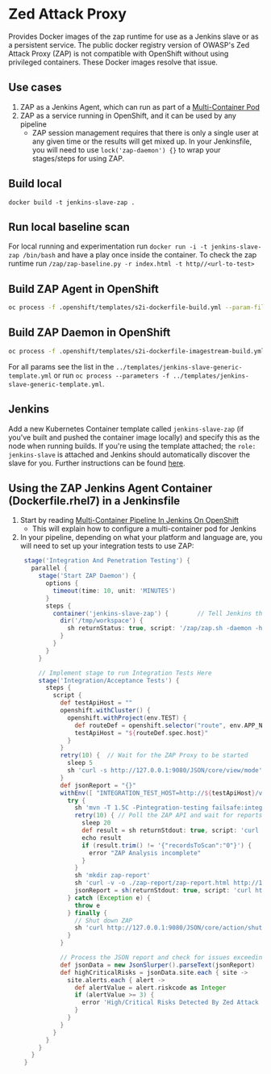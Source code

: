 # Zed Attack Proxy

Provides Docker images of the zap runtime for use as a Jenkins slave or as a persistent service. The public docker registry version of OWASP's Zed Attack Proxy (ZAP) is not compatible with OpenShift without using privileged containers. These Docker images resolve that issue.

## Use cases

1. ZAP as a Jenkins Agent, which can run as part of a [Multi-Container Pod](Multi-Container_Pipeline_In_Jenkins_On_OpenShift.md)
2. ZAP as a service running in OpenShift, and it can be used by any pipeline
   - ZAP session management requires that there is only a single user at any given time or the results will get mixed up. In your Jenkinsfile, you will need to use `lock('zap-daemon') {}` to wrap your stages/steps for using ZAP.

## Build local

`docker build -t jenkins-slave-zap .`

## Run local baseline scan

For local running and experimentation run `docker run -i -t jenkins-slave-zap /bin/bash` and have a play once inside the container. To check the zap runtime run `/zap/zap-baseline.py -r index.html -t http//<url-to-test>`

## Build ZAP Agent in OpenShift

```bash
oc process -f .openshift/templates/s2i-dockerfile-build.yml --param-file=.openshift/params/rhel7-agent | oc apply -f -
```

## Build ZAP Daemon in OpenShift

```bash
oc process -f .openshift/templates/s2i-dockerfile-imagestream-build.yml --param-file=.openshift/params/rhel7-daemon | oc apply -f -
```

For all params see the list in the `../templates/jenkins-slave-generic-template.yml` or run `oc process --parameters -f ../templates/jenkins-slave-generic-template.yml`.

## Jenkins

Add a new Kubernetes Container template called `jenkins-slave-zap` (if you've built and pushed the container image locally) and specify this as the node when running builds. If you're using the template attached; the `role: jenkins-slave` is attached and Jenkins should automatically discover the slave for you. Further instructions can be found [here](https://docs.openshift.com/container-platform/3.7/using_images/other_images/jenkins.html#using-the-jenkins-kubernetes-plug-in-to-run-jobs).

## Using the ZAP Jenkins Agent Container (Dockerfile.rhel7) in a Jenkinsfile

1. Start by reading [Multi-Container Pipeline In Jenkins On OpenShift](Multi-Container_Pipeline_In_Jenkins_On_OpenShift.md)
   - This will explain how to configure a multi-container pod for Jenkins
2. In your pipeline, depending on what your platform and language are, you will need to set up your integration tests to use ZAP:
   ```groovy
    stage('Integration And Penetration Testing') {
      parallel {
        stage('Start ZAP Daemon') {
          options {
            timeout(time: 10, unit: 'MINUTES')
          }
          steps {
            container('jenkins-slave-zap') {        // Tell Jenkins that these steps should be performed in the ZAP container instead of the default container.
              dir('/tmp/workspace') {
                sh returnStatus: true, script: '/zap/zap.sh -daemon -host 0.0.0.0 -port 9080 -config api.addrs.addr.name=.* -config api.addrs.addr.regex=true -config api.disablekey=true'
              }
            }
          }
        }

        // Implement stage to run Integration Tests Here
        stage('Integration/Acceptance Tests') {
          steps {
            script {
              def testApiHost = ""
              openshift.withCluster() {
                openshift.withProject(env.TEST) {
                  def routeDef = openshift.selector("route", env.APP_NAME).object()
                  testApiHost = "${routeDef.spec.host}"
                }
              }
              retry(10) {  // Wait for the ZAP Proxy to be started
                sleep 5
                sh 'curl -s http://127.0.0.1:9080/JSON/core/view/mode'
              }
              def jsonReport = "{}"
              withEnv([ "INTEGRATION_TEST_HOST=http://${testApiHost}/v1"]) {
                try {
                  sh 'mvn -T 1.5C -Pintegration-testing failsafe:integration-test failsafe:verify'
                  retry(10) { // Poll the ZAP API and wait for reports to be generated from existing records
                    sleep 20
                    def result = sh returnStdout: true, script: 'curl -s -k http://127.0.0.1:9080/JSON/pscan/view/recordsToScan'
                    echo result
                    if (result.trim() != '{"recordsToScan":"0"}') {
                      error "ZAP Analysis incomplete"
                    }
                  }
                  sh 'mkdir zap-report'
                  sh 'curl -v -o ./zap-report/zap-report.html http://127.0.0.1:9080/OTHER/core/other/htmlreport'
                  jsonReport = sh(returnStdout: true, script: 'curl http://127.0.0.1:9080/OTHER/core/other/jsonreport')
                } catch (Exception e) {
                  throw e
                } finally {
                  // Shut down ZAP
                  sh 'curl http://127.0.0.1:9080/JSON/core/action/shutdown'
                }
              }

              // Process the JSON report and check for issues exceeding the defined threshold.
              def jsonData = new JsonSlurper().parseText(jsonReport)
              def highCriticalRisks = jsonData.site.each { site ->
                site.alerts.each { alert ->
                  def alertValue = alert.riskcode as Integer
                  if (alertValue >= 3) {
                    error 'High/Critical Risks Detected By Zed Attack Proxy'
                  }
                }
              }
            }
          }
        }
      }
    }
   ```